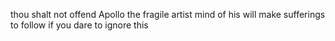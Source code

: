 thou shalt not offend Apollo
the fragile artist mind of his
will make sufferings to follow
if you dare to ignore this